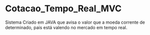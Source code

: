 # Cotacao_Tempo_Real_MVC
Sistema Criado em JAVA que avisa o valor que a moeda corrente de determinado, pais está valendo no mercado em tempo real.
